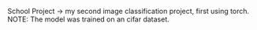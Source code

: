 School Project -> my second image classification project, first using torch. NOTE: The model was trained on an cifar dataset.
